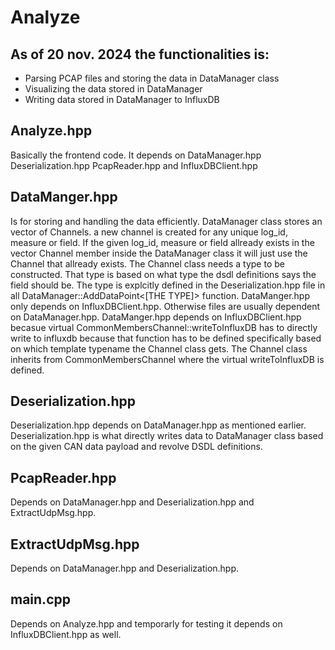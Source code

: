 # Analyze 
## As of 20 nov. 2024 the functionalities is:
 - Parsing PCAP files and storing the data in DataManager class
 - Visualizing the data stored in DataManager
 - Writing data stored in DataManager to InfluxDB
## Analyze.hpp 
Basically the frontend code. It depends on DataManager.hpp Deserialization.hpp PcapReader.hpp and InfluxDBClient.hpp
## DataManger.hpp 
Is for storing and handling the data efficiently. DataManager class stores an vector of Channels. a new channel is created for any unique log_id, measure or field. If the given log_id, measure or field allready exists in the vector Channel member inside the DataManager class it will just use the Channel that allready exists. The Channel class needs a type to be constructed. That type is based on what type the dsdl definitions says the field should be. The type is explcitly defined in the Deserialization.hpp file in all DataManager::AddDataPoint<[THE TYPE]> function.
DataManger.hpp only depends on InfluxDBClient.hpp. Otherwise files are usually dependent on DataManager.hpp. DataManger.hpp depends on InfluxDBClient.hpp becasue virtual CommonMembersChannel::writeToInfluxDB has to directly write to influxdb because that function has to be defined specifically based on which template typename the Channel class gets. The Channel class inherits from CommonMembersChannel where the virtual writeToInfluxDB is defined.
## Deserialization.hpp
Deserialization.hpp depends on DataManager.hpp as mentioned earlier. Deserialization.hpp is what directly writes data to DataManager class based on the given CAN data payload and revolve DSDL definitions.
## PcapReader.hpp
Depends on DataManager.hpp and Deserialization.hpp and ExtractUdpMsg.hpp.
## ExtractUdpMsg.hpp
Depends on DataManager.hpp and Deserialization.hpp.
## main.cpp
Depends on Analyze.hpp and temporarly for testing it depends on InfluxDBClient.hpp as well.
